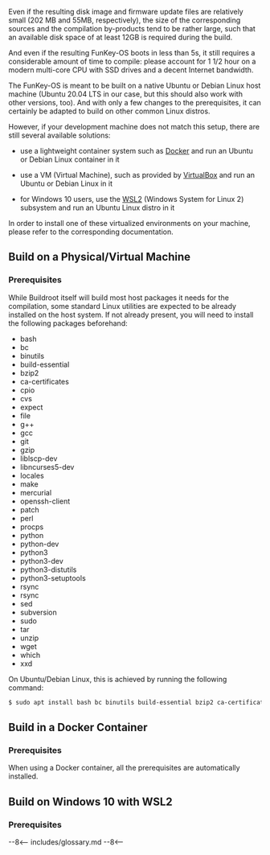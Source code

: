 Even if the resulting disk image and firmware update files are
relatively small (202 MB and 55MB, respectively), the size of the
corresponding sources and the compilation by-products tend to be
rather large, such that an available disk space of at least 12GB is
required during the build.

And even if the resulting FunKey-OS boots in less than 5s, it still
requires a considerable amount of time to compile: please account for
1 1/2 hour on a modern multi-core CPU with SSD drives and a decent
Internet bandwidth.

The FunKey-OS is meant to be built on a native Ubuntu or Debian Linux
host machine (Ubuntu 20.04 LTS in our case, but this should also work
with other versions, too). And with only a few changes to the
prerequisites, it can certainly be adapted to build on other common
Linux distros.

However, if your development machine does not match this setup, there
are still several available solutions:

 -  use a lightweight container system such as [Docker][1] and run an
    Ubuntu or Debian Linux container in it

 - use a VM (Virtual Machine), such as provided by [VirtualBox][2] and
   run an Ubuntu or Debian Linux in it

 - for Windows 10 users, use the [WSL2][3] (Windows System for Linux
   2) subsystem and run an Ubuntu Linux distro in it

In order to install one of these virtualized environments on your
machine, please refer to the corresponding documentation.

## Build on a Physical/Virtual Machine

### Prerequisites

While Buildroot itself will build most host packages it needs for the
compilation, some standard Linux utilities are expected to be already
installed on the host system. If not already present, you will need to
install the following packages beforehand:

 - bash
 - bc
 - binutils
 - build-essential
 - bzip2
 - ca-certificates
 - cpio
 - cvs
 - expect
 - file
 - g++
 - gcc
 - git
 - gzip
 - liblscp-dev
 - libncurses5-dev
 - locales
 - make
 - mercurial
 - openssh-client
 - patch
 - perl
 - procps
 - python
 - python-dev
 - python3
 - python3-dev
 - python3-distutils
 - python3-setuptools
 - rsync
 - rsync
 - sed
 - subversion
 - sudo
 - tar
 - unzip
 - wget
 - which
 - xxd

On Ubuntu/Debian Linux, this is achieved by running the following
command:

```bash
$ sudo apt install bash bc binutils build-essential bzip2 ca-certificates cpio cvs expect file g++ gcc git gzip liblscp-dev libncurses5-dev locales make mercurial openssh-client patch perl procps python python-dev python3 python3-dev python3-distutils python3-setuptools rsync rsync sed subversion sudo tar unzip wget which xxd
```

## Build in a Docker Container

### Prerequisites

When using a Docker container, all the prerequisites are automatically
installed.

## Build on Windows 10 with WSL2

### Prerequisites


[1]: https://www.docker.com/
[2]:https://www.virtualbox.org/
[3]: https://docs.microsoft.com/en-us/windows/wsl/install-win10

--8<--
includes/glossary.md
--8<--
